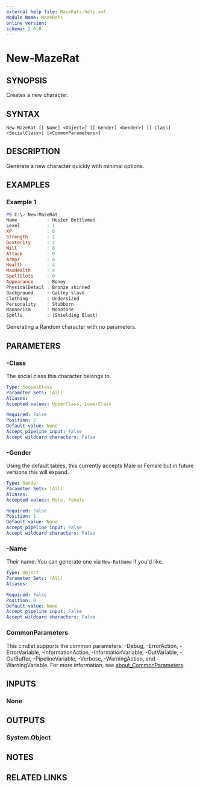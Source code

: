 ```yaml
---
external help file: MazeRats-help.xml
Module Name: MazeRats
online version:
schema: 2.0.0
---
```


# New-MazeRat

## SYNOPSIS
Creates a new character.

## SYNTAX

```
New-MazeRat [[-Name] <Object>] [[-Gender] <Gender>] [[-Class] <SocialClass>] [<CommonParameters>]
```

## DESCRIPTION
Generate a new character quickly with minimal options.

## EXAMPLES

### Example 1
```powershell
PS C:\> New-MazeRat
Name           : Hester Bettleman
Level          : 1
XP             : 0
Strength       : 1
Dexterity      : 2
Will           : 0
Attack         : 0
Armor          : 0
Health         : 4
MaxHealth      : 4
SpellSlots     : 0
Appearance     : Boney
PhysicalDetail : Bronze skinned
Background     : Galley slave
Clothing       : Undersized
Personality    : Stubborn
Mannerism      : Monotone
Spells         : {Shielding Blast}
```

Generating a Random character with no parameters.

## PARAMETERS

### -Class
The social class this character belongs to.

```yaml
Type: SocialClass
Parameter Sets: (All)
Aliases:
Accepted values: UpperClass, LowerClass

Required: False
Position: 2
Default value: None
Accept pipeline input: False
Accept wildcard characters: False
```

### -Gender
Using the default tables, this currently accepts Male or Female but in future
versions this will expand.

```yaml
Type: Gender
Parameter Sets: (All)
Aliases:
Accepted values: Male, Female

Required: False
Position: 1
Default value: None
Accept pipeline input: False
Accept wildcard characters: False
```

### -Name
Their name. You can generate one via `New-RatName` if you'd like.

```yaml
Type: Object
Parameter Sets: (All)
Aliases:

Required: False
Position: 0
Default value: None
Accept pipeline input: False
Accept wildcard characters: False
```

### CommonParameters
This cmdlet supports the common parameters: -Debug, -ErrorAction, -ErrorVariable, -InformationAction, -InformationVariable, -OutVariable, -OutBuffer, -PipelineVariable, -Verbose, -WarningAction, and -WarningVariable. For more information, see [about_CommonParameters](http://go.microsoft.com/fwlink/?LinkID=113216).

## INPUTS

### None

## OUTPUTS

### System.Object
## NOTES

## RELATED LINKS
